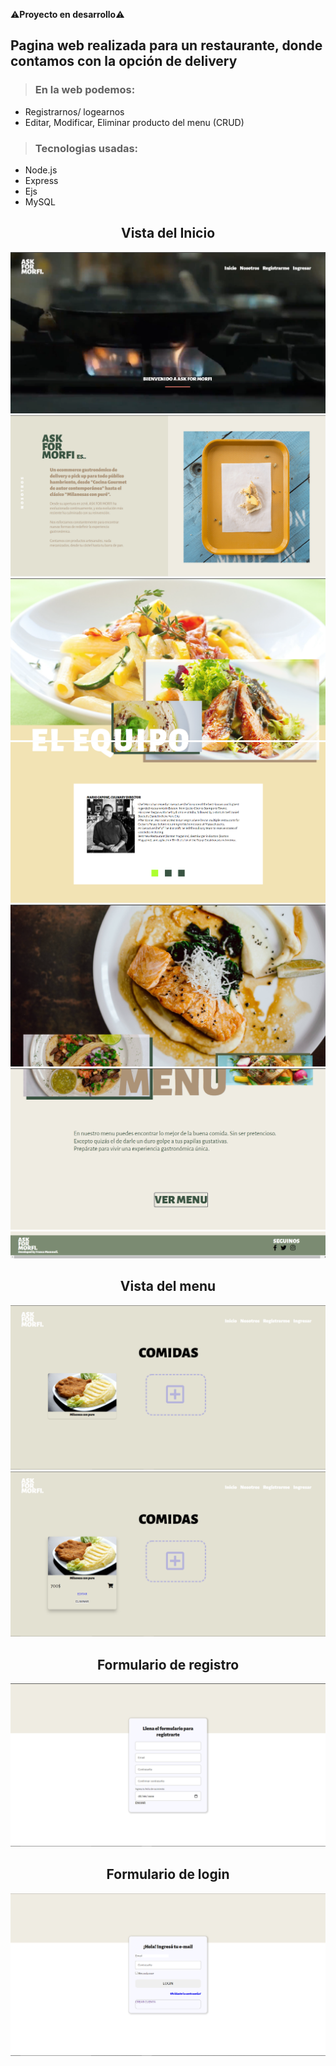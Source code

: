 ⚠**Proyecto en desarrollo**⚠

<h2>Pagina web realizada para un restaurante, donde contamos con la opción de delivery</h2>

> <h3> En la web podemos: </h3>
- Registrarnos/ logearnos
- Editar, Modificar, Eliminar producto del menu (CRUD)
> <h3> Tecnologias usadas: </h3>
- Node.js
- Express
- Ejs
- MySQL

<h2 align="center"> Vista del Inicio </h2>

<img src="imgR/1.png"/>
<img src="imgR/2.png"/>
<img src="imgR/3.png"/>
<img src="imgR/44.png"/>
<img src="imgR/5.png"/>
<img src="imgR/6.png"/>
<img src="imgR/7.png"/>
<br>
<h2 align="center">Vista del menu </h2>
<img src="imgR/M1.png"/>
<img src="imgR/M2.png"/>
<br>
<h2 align="center">Formulario de registro</h2>
<img src="imgR/registro.png"/>
<br>
<h2 align="center">Formulario de login</h2>
<img src="imgR/login.png"/>

